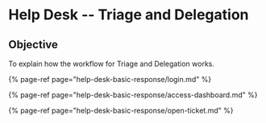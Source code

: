 # Help Desk -- Triage and Delegation

## Objective

To explain how the workflow for Triage and Delegation works.



{% page-ref page="help-desk-basic-response/login.md" %}

{% page-ref page="help-desk-basic-response/access-dashboard.md" %}

{% page-ref page="help-desk-basic-response/open-ticket.md" %}



